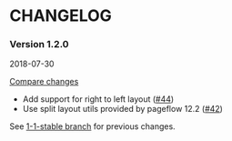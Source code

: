 # CHANGELOG

### Version 1.2.0

2018-07-30

[Compare changes](https://github.com/codevise/pageflow-chart/compare/1-1-stable...v1.2.0)

- Add support for right to left layout
  ([#44](https://github.com/codevise/pageflow-chart/pull/44))
- Use split layout utils provided by pageflow 12.2
  ([#42](https://github.com/codevise/pageflow-chart/pull/42))

See
[1-1-stable branch](https://github.com/codevise/pageflow-chart/blob/1-1-stable/CHANGELOG.md)
for previous changes.
